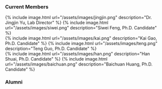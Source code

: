 ### Current Members 

{% include image.html url="/assets/images/jingjin.png" description="Dr. Jingjin Yu, Lab Director" %}
{% include image.html url="/assets/images/siwei.png" description="Siwei Feng, Ph.D. Candidate" %}  
{% include image.html url="/assets/images/kai.png" description="Kai Gao, Ph.D. Candidate" %}
{% include image.html url="/assets/images/teng.png" description="Teng Guo, Ph.D. Candidate" %}  
{% include image.html url="/assets/images/han.png" description="Han Shuai, Ph.D. Candidate" %}
{% include image.html url="/assets/images/baichuan.png" description="Baichuan Huang, Ph.D. Candidate" %}

### Alumni 
